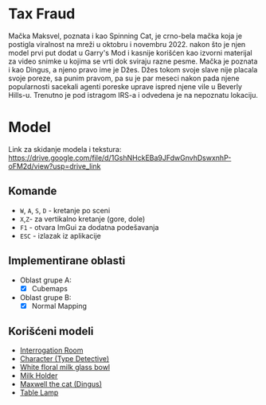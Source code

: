 # Tax Fraud
Mačka Maksvel, poznata i kao Spinning Cat, je crno-bela mačka koja je postigla viralnost na mreži
u oktobru i novembru 2022. nakon što je njen model prvi put dodat u Garry's Mod i kasnije korišćen
kao izvorni materijal za video snimke u kojima se vrti dok sviraju razne pesme. Mačka je poznata i kao Dingus,
a njeno pravo ime je Džes. Džes tokom svoje slave nije placala svoje poreze, sa punim pravom,
pa su je par meseci nakon pada njene popularnosti sacekali agenti poreske uprave ispred njene vile u Beverly Hills-u.
Trenutno je pod istragom IRS-a i odvedena je na nepoznatu lokaciju.

# Model
Link za skidanje modela i tekstura: https://drive.google.com/file/d/1GshNHckEBa9JFdwGnvhDswxnhP-oFM2d/view?usp=drive_link

## Komande
- `W`, `A`, `S`, `D` - kretanje po sceni
- `X`,`Z`- za vertikalno kretanje (gore, dole)
- `F1` - otvara ImGui za dodatna podešavanja
- `ESC` - izlazak iz aplikacije

## Implementirane oblasti
- Oblast grupe A:
    - [x] Cubemaps
- Oblast grupe B:
    - [x] Normal Mapping

## Korišćeni modeli
- [Interrogation Room](https://sketchfab.com/3d-models/interogation-room-213c8cede7c846b2822b998b9726bec5)
- [Character (Type Detective)](https://sketchfab.com/3d-models/character-type-detective-b2324023364c458db010fe39e8111f38)
- [White floral milk glass bowl](https://sketchfab.com/3d-models/white-floral-milk-glass-bowl-18f0fd6823d54d4da27b9a3932042031)
- [Milk Holder](https://sketchfab.com/3d-models/milk-holder-b2a1d7bca27349f29846e76df1d53775)
- [Maxwell the cat (Dingus)](https://sketchfab.com/3d-models/maxwell-the-cat-dingus-2ca7f3c1957847d6a145fc35de9046b0)
- [Table Lamp](https://sketchfab.com/3d-models/table-lamp-d683fc539a9c45498e1b90c2008a7441)